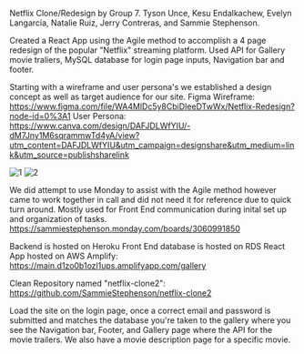 Netflix Clone/Redesign by Group 7. Tyson Unce, Kesu Endalkachew, Evelyn Langarcia, Natalie Ruiz, Jerry Contreras, and Sammie Stephenson.

Created a React App using the Agile method to accomplish a 4 page redesign of the popular "Netflix" streaming platform. Used API for Gallery movie traliers, MySQL database for login page inputs, Navigation bar and footer. 

Starting with a wireframe and user persona's we established a design concept as well as target audience for our site. 
Figma Wireframe: https://www.figma.com/file/WA4MlDc5y8CbiDIeeDTwWx/Netflix-Redesign?node-id=0%3A1
User Persona: https://www.canva.com/design/DAFJDLWfYIU/-dM7Jny1M6sqrammwTd4yA/view?utm_content=DAFJDLWfYIU&utm_campaign=designshare&utm_medium=link&utm_source=publishsharelink

![1](https://user-images.githubusercontent.com/102987799/184285824-5fcd931b-8b5f-431c-9c4b-6aaa013a3bde.png)
![2](https://user-images.githubusercontent.com/102987799/184285840-9b3d0cac-3ec4-4a37-bfa7-ae206bf703c2.png)

We did attempt to use Monday to assist with the Agile method however came to work together in call and did not need it for reference due to quick turn around. Mostly used for Front End communication during inital set up and organization of tasks. 
https://sammiestephenson.monday.com/boards/3060991850

Backend is hosted on Heroku 
Front End database is hosted on RDS
React App hosted on AWS Amplify: https://main.d1zo0b1ozl1ups.amplifyapp.com/gallery

Clean Repository named "netflix-clone2": https://github.com/SammieStephenson/netflix-clone2


Load the site on the login page, once a correct email and password is submitted and matches the database you're taken to the gallery where you see the Navigation bar, Footer, and Gallery page where the API for the movie trailers. We also have a movie description page for a specific movie. 
